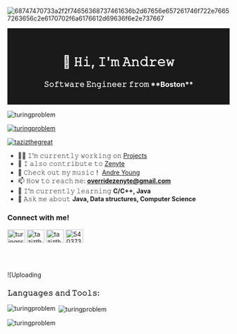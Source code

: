 
![68747470733a2f2f74656368737461636b2d67656e657261746f722e76657263656c2e6170702f6a6176612d69636f6e2e737667](https://github.com/user-attachments/assets/54420eb5-df92-4549-836a-d7e1528f5164)


<!-- Masthead with a
 cool background and personal greeting -->
<div align="center" style="background-color: #1A1A1A; color: white; padding: 20px;">
  <h1>👋 𝙷𝚒, 𝙸'𝚖 𝙰𝚗𝚍𝚛𝚎𝚠</h1>
  <h3>𝚂𝚘𝚏𝚝𝚠𝚊𝚛𝚎 𝙴𝚗𝚐𝚒𝚗𝚎𝚎𝚛 𝚏𝚛𝚘𝚖 **Boston**</h3>
</div>

<!-- Profile view counter -->
<p align="left"> 
  <img src="https://komarev.com/ghpvc/?username=turingproblem&label=Profile%20views&color=0e75b6&style=flat" alt="turingproblem" /> 
</p>

<!-- GitHub Profile Trophy -->
<p align="left"> 
  <a href="https://github.com/ryo-ma/github-profile-trophy">
    <img src="https://github-profile-trophy.vercel.app/?username=turingproblem" alt="turingproblem" />
  </a> 
</p>

<!-- Twitter Follow Badge -->
<p align="left"> 
  <a href="https://twitter.com/tazizthegreat" target="blank">
    <img src="https://img.shields.io/twitter/follow/tazizthegreat?logo=twitter&style=for-the-badge" alt="tazizthegreat" />
  </a> 
</p>

<!-- Personal Information and Links -->
- 👨‍💻 𝙸’𝚖 𝚌𝚞𝚛𝚛𝚎𝚗𝚝𝚕𝚢 𝚠𝚘𝚛𝚔𝚒𝚗𝚐 𝚘𝚗 [Projects](https://Github.com/TuringProblem)
- 👯 𝙸 𝚊𝚕𝚜𝚘 𝚌𝚘𝚗𝚝𝚛𝚒𝚋𝚞𝚝𝚎 𝚝𝚘 [Zenyte](https://zenyte.com/)
- 🤝 𝙲𝚑𝚎𝚌𝚔 𝚘𝚞𝚝 𝚖𝚢 𝚖𝚞𝚜𝚒𝚌！ [Andre Young](https://open.spotify.com/artist/3tDv971K0ps2UBd2kaFPiJ)
- 📫 𝙷𝚘𝚠 𝚝𝚘 𝚛𝚎𝚊𝚌𝚑 𝚖𝚎: **overridezenyte@gmail.com**
- 📝 𝙸’𝚖 𝚌𝚞𝚛𝚛𝚎𝚗𝚝𝚕𝚢 𝚕𝚎𝚊𝚛𝚗𝚒𝚗𝚐 **C/C++, Java**
- 💬 𝙰𝚜𝚔 𝚖𝚎 𝚊𝚋𝚘𝚞𝚝 **Java, Data structures, Computer Science**
<!-- Social Media Links -->
<h3 align="left">Connect with me!</h3>
<p align="left">
  <!-- Add other social media icons as needed -->
  <a href="https://dev.to/turingproblem" target="blank"><img align="center" src="https://raw.githubusercontent.com/rahuldkjain/github-profile-readme-generator/master/src/images/icons/Social/devto.svg" alt="turingproblem" height="30" width="40" /></a>
  <a href="https://twitter.com/tazizthegreat" target="blank"><img align="center" src="https://raw.githubusercontent.com/rahuldkjain/github-profile-readme-generator/master/src/images/icons/Social/twitter.svg" alt="tazizthegreat" height="30" width="40" /></a>
  <a href="https://instagram.com/tazizthegreat" target="blank"><img align="center" src="https://raw.githubusercontent.com/rahuldkjain/github-profile-readme-generator/master/src/images/icons/Social/instagram.svg" alt="tazizthegreat" height="30" width="40" /></a>
  <a href="https://discord.gg/540373904401629185" target="blank"><img align="center" src="https://raw.githubusercontent.com/rahuldkjain/github-profile-readme-generator/master/src/images/icons/Social/discord.svg" alt="540373904401629185" height="30" width="40" /></a>
</p>


![Uploading <svg xmlns="http://www.w3.org/2000/svg" width="64" height="64" viewBox="0 0 32 32" id="java-icon">


<!-- Languages and Tools Section -->
<h3 align="left">𝙻𝚊𝚗𝚐𝚞𝚊𝚐𝚎𝚜 𝚊𝚗𝚍 𝚃𝚘𝚘𝚕𝚜:</h3>
<p align="left">
  <!-- Add icons for languages and tools -->
</p>

<!-- GitHub Stats -->
<p><img align="left" src="https://github-readme-stats.vercel.app/api/top-langs?username=turingproblem&show_icons=true&locale=en&layout=compact" alt="turingproblem" /></p>
<p>&nbsp;<img align="center" src="https://github-readme-stats.vercel.app/api?username=turingproblem&show_icons=true&locale=en" alt="turingproblem" /></p>
<p><img align="center" src="https://github-readme-streak-stats.herokuapp.com/?user=turingproblem&" alt="turingproblem" /></p>
